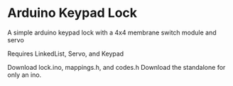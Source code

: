 # Arduino Keypad Lock

A simple arduino keypad lock with a 4x4 membrane switch module and servo

Requires LinkedList, Servo, and Keypad


Download lock.ino, mappings.h, and codes.h            Download the standalone for only an ino.
